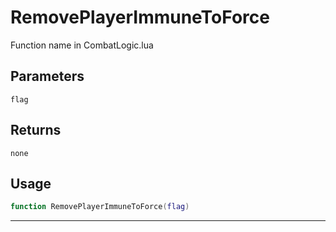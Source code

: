 # RemovePlayerImmuneToForce
Function name in CombatLogic.lua
## Parameters
`flag`
## Returns
`none`
## Usage
```lua
function RemovePlayerImmuneToForce(flag)
```
---
